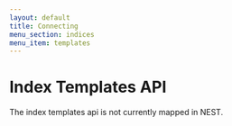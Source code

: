 ```yaml
---
layout: default
title: Connecting
menu_section: indices
menu_item: templates
---
```



# Index Templates API

The index templates api is not currently mapped in NEST.
